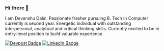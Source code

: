 ### Hi there 👋

I am Devanshu Dalal, Passionate fresher pursuing B. Tech in Computer currently is second year. Energetic individual with outstanding interpersonal, analytical and
critical thinking skills. Currently excited to be in entry-level position to build valuable experience.

[![Devpost Badge](https://img.shields.io/badge/CodePen-Profile-informational?style=flat&logo=codepen&logoColor=white&color=black)]([https://codepen.io/braydoncoyer](https://devpost.com/devanshukd27?ref_content=user-portfolio&ref_feature=portfolio&ref_medium=global-nav))
[![LinkedIn Badge](https://img.shields.io/badge/LinkedIn-Profile-informational?style=flat&logo=linkedin&logoColor=white&color=0D76A8)]([https://www.linkedin.com/in/braydon-coyer/](https://www.linkedin.com/in/devanshu-dalal-3042a1219))

<!--
**devanshukd04/devanshukd04** is a ✨ _special_ ✨ repository because its `README.md` (this file) appears on your GitHub profile.

Here are some ideas to get you started:

- 🔭 I’m currently working on ...
- 🌱 I’m currently learning ...
- 👯 I’m looking to collaborate on ...
- 🤔 I’m looking for help with ...
- 💬 Ask me about ...
- 📫 How to reach me: ...
- 😄 Pronouns: ...
- ⚡ Fun fact: ...
-->
